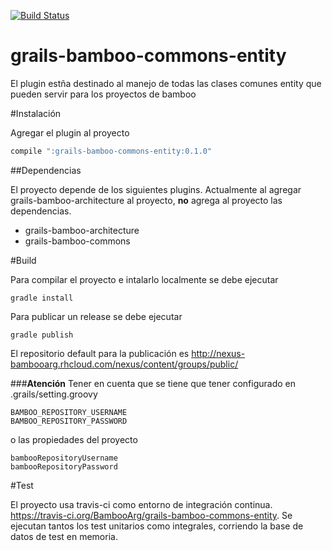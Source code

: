 [![Build Status](https://travis-ci.org/BambooArg/grails-bamboo-commons-entity.svg?branch=master)](https://travis-ci.org/BambooArg/grails-bamboo-commons-entity.svg)

grails-bamboo-commons-entity
============================

El plugin estña destinado al manejo de todas las clases comunes entity que pueden servir para los proyectos de bamboo


#Instalación

Agregar el plugin al proyecto
```groovy
compile ":grails-bamboo-commons-entity:0.1.0"
```

##Dependencias

El proyecto depende de los siguientes plugins. Actualmente al agregar grails-bamboo-architecture al proyecto, **no** agrega al proyecto las dependencias.

- grails-bamboo-architecture
- grails-bamboo-commons


#Build

Para compilar el proyecto e intalarlo localmente se debe ejecutar

 ```script
gradle install
```

Para publicar un release se debe ejecutar

```script
gradle publish

```

El repositorio default para la publicación es http://nexus-bambooarg.rhcloud.com/nexus/content/groups/public/


###**Atención**
Tener en cuenta que se tiene que tener configurado en .grails/setting.groovy
```script
BAMBOO_REPOSITORY_USERNAME
BAMBOO_REPOSITORY_PASSWORD

```

o las propiedades del proyecto
```script
bambooRepositoryUsername
bambooRepositoryPassword

```


#Test

El proyecto usa travis-ci como entorno de integración continua. https://travis-ci.org/BambooArg/grails-bamboo-commons-entity.
Se ejecutan tantos los test unitarios como integrales, corriendo la base de datos de test en memoria.







